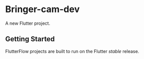# Bringer-cam-dev

A new Flutter project.

## Getting Started

FlutterFlow projects are built to run on the Flutter _stable_ release.
